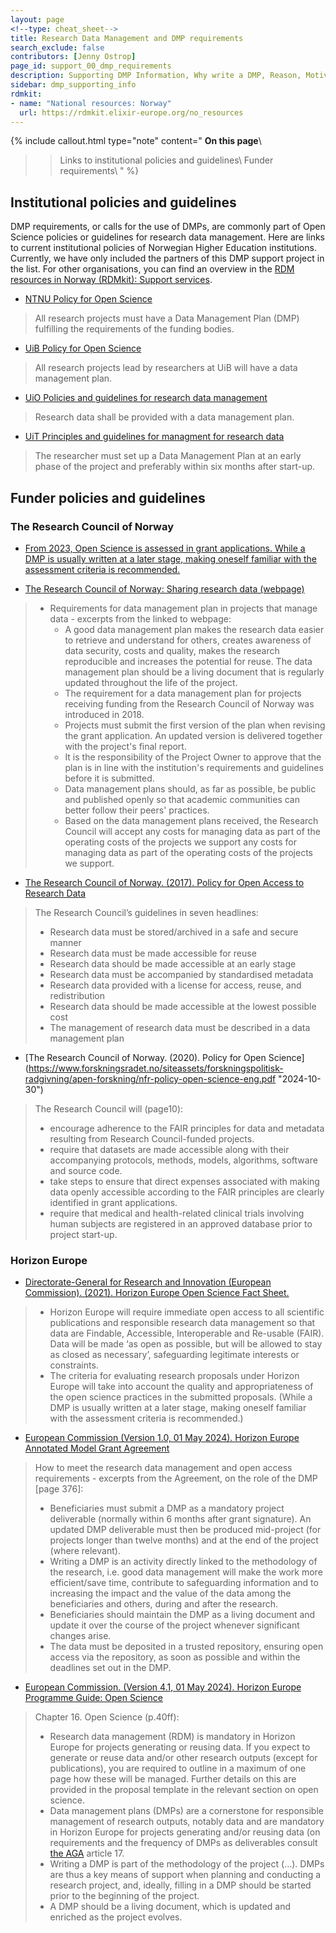 ```yaml
---
layout: page
<!--type: cheat_sheet-->
title: Research Data Management and DMP requirements
search_exclude: false
contributors: [Jenny Ostrop]
page_id: support_00_dmp_requirements
description: Supporting DMP Information, Why write a DMP, Reason, Motivation, DMP requirements, Funder requirements, Institutional requirements
sidebar: dmp_supporting_info
rdmkit:
- name: "National resources: Norway"
  url: https://rdmkit.elixir-europe.org/no_resources
---
```


{% include callout.html type="note" content="
**On this page**\\
>> Links to institutional policies and guidelines\\
>> Funder requirements\\
" %}

## Institutional policies and guidelines
DMP requirements, or calls for the use of DMPs, are commonly part of Open Science policies or guidelines for research data management. Here are links to current institutional policies of Norwegian Higher Education institutions. Currently, we have only included the partners of this DMP support project in the list. For other organisations, you can find an overview in the [RDM resources in Norway (RDMkit): Support services](https://rdmkit.elixir-europe.org/no_resources#support-services).

* [NTNU Policy for Open Science](https://www.ntnu.edu/policy-for-open-science "2024-07-17")
> All research projects must have a Data Management Plan (DMP) fulfilling the requirements of the funding bodies.

* [UiB Policy for Open Science](https://www.uib.no/en/foremployees/142184/university-bergen-policy-open-science "2024-07-17")
> All research projects lead by researchers at UiB will have a data management plan.

* [UiO Policies and guidelines for research data management](https://www.uio.no/english/for-employees/support/research/research-data-management/policies-guidelines.html "2024-07-17")
> Research data shall be provided with a data management plan.

* [UiT Principles and guidelines for managment for research data](https://en.uit.no/research/research-dataportal/art?p_document_id=729171#mod_729184 "2024-07-17")
> The researcher must set up a Data Management Plan at an early phase of the project and preferably within six months after start-up.


## Funder policies and guidelines

### The Research Council of Norway
* [From 2023, Open Science is assessed in grant applications. While a DMP is usually written at a later stage, making oneself familiar with the assessment criteria is recommended.](https://www.forskningsradet.no/en/financing/application-process/assessment-open-science/ "2024-09-09")

* [The Research Council of Norway: Sharing research data (webpage)](https://www.forskningsradet.no/en/research-policy-strategy/open-science/research-data/ "2024-10-25")
> * Requirements for data management plan in projects that manage data - excerpts from the linked to webpage:
> 	* A good data management plan makes the research data easier to retrieve and understand for others, creates awareness of data security, costs and quality, makes the research reproducible and increases the potential for reuse. The data management plan should be a living document that is regularly updated throughout the life of the project.
>	* The requirement for a data management plan for projects receiving funding from the Research Council of Norway was introduced in 2018.
> 	* Projects must submit the first version of the plan when revising the grant application. An updated version is delivered together with the project's final report.
> 	* It is the responsibility of the Project Owner to approve that the plan is in line with the institution's requirements and guidelines before it is submitted.
> 	* Data management plans should, as far as possible, be public and published openly so that academic communities can better follow their peers' practices.
> 	* Based on the data management plans received, the Research Council will accept any costs for managing data as part of the operating costs of the projects we support any costs for managing data as part of the operating costs of the projects we support.

* [The Research Council of Norway. (2017). Policy for Open Access to Research Data](https://www.forskningsradet.no/contentassets/e4cd6d2c23cf49d4989bb10c5eea087a/the-research-council-of-norways-policy-for-open-access-to-research-data.pdf "2024-09-09")
> The Research Council’s guidelines in seven headlines:
> * Research data must be stored/archived in a safe and secure manner
> * Research data must be made accessible for reuse
> * Research data should be made accessible at an early stage
> * Research data must be accompanied by standardised metadata
> * Research data provided with a license for access, reuse, and redistribution
> * Research data should be made accessible at the lowest possible cost
> * The management of research data must be described in a data management plan

* [The Research Council of Norway. (2020). Policy for Open Science]
(https://www.forskningsradet.no/siteassets/forskningspolitisk-radgivning/apen-forskning/nfr-policy-open-science-eng.pdf "2024-10-30")
> The Research Council will (page10):
> * encourage adherence to the FAIR principles for data and metadata resulting from Research Council-funded projects.
> * require that datasets are made accessible along with their accompanying protocols, methods, models, algorithms, software and source code.
> * take steps to ensure that direct expenses associated with making data openly accessible according to the FAIR principles are clearly identified in grant applications.
> * require that medical and health-related clinical trials involving human subjects are registered in an approved database prior to project start-up. 


### Horizon Europe
* [Directorate-General for Research and Innovation (European Commission). (2021). Horizon Europe Open Science Fact Sheet.](https://doi.org/10.2777/18252)
> * Horizon Europe will require immediate open access to all scientific publications and responsible research data management so that data are Findable, Accessible, Interoperable and Re-usable (FAIR). Data will be made ‘as open as possible, but will be allowed to stay as closed as necessary’, safeguarding legitimate interests or constraints.
> * The criteria for evaluating research proposals under Horizon Europe will take into account the quality and appropriateness of the open science practices in the submitted proposals. (While a DMP is usually written at a later stage, making oneself familiar with the assessment criteria is recommended.)

* [European Commission (Version 1.0, 01 May 2024). Horizon Europe Annotated Model Grant Agreement](https://ec.europa.eu/info/funding-tenders/opportunities/docs/2021-2027/common/guidance/aga_en.pdf "2024-09-09")
> How to meet the research data management and open access requirements - excerpts from the Agreement, on the role of the DMP [page 376]:
> * Beneficiaries must submit a DMP as a mandatory project deliverable (normally within 6 months after grant signature). An updated DMP deliverable must then be produced mid-project (for projects longer than twelve months) and at the end of the project (where relevant).
> * Writing a DMP is an activity directly linked to the methodology of the research, i.e. good data management will make the work more efficient/save time, contribute to safeguarding information and to increasing the impact and the value of the data among the beneficiaries and others, during and after the research.
> * Beneficiaries should maintain the DMP as a living document and update it over the course of the project whenever significant changes arise.
> * The data must be deposited in a trusted repository, ensuring open access via the repository, as soon as possible and within the deadlines set out in the DMP.
	
* [European Commission. (Version 4.1, 01 May 2024). Horizon Europe Programme Guide: Open Science](https://ec.europa.eu/info/funding-tenders/opportunities/docs/2021-2027/horizon/guidance/programme-guide_horizon_en.pdf "2024-09-09")
> Chapter 16. Open Science (p.40ff):
> * Research data management (RDM) is mandatory in Horizon Europe for projects generating or reusing data. If you expect to generate or reuse data and/or other research outputs (except for publications), you are required to outline in a maximum of one page how these will be managed. Further details on this are provided in the proposal template in the relevant section on open science.
> * Data management plans (DMPs) are a cornerstone for responsible management of research outputs, notably data and are mandatory in Horizon Europe for projects generating and/or reusing data (on requirements and the frequency of DMPs as deliverables consult [the AGA](https://ec.europa.eu/info/funding-tenders/opportunities/docs/2021-2027/common/guidance/aga_en.pdf) article 17.
> * Writing a DMP is part of the methodology of the project (…). DMPs are thus a key means of support when planning and conducting a research project, and, ideally, filling in a DMP should be started prior to the beginning of the project.
> * A DMP should be a living document, which is updated and enriched as the project evolves.

<!-- Denne 'National strategy' fra myndighetene hører vel egentlig ikke hjemme i denne oversikten over 'DMP requirements'. Strategidokumentet er dekket i Knowledge Base. Ta bort dette?
## National strategy on access to and sharing of research data
* [Norwegian Ministry of Education and Research. (2017). National strategy on access to and sharing of research data](https://www.regjeringen.no/en/dokumenter/national-strategy-on-access-to-and-sharing-of-research-data/id2582412/ "2024-09-09")
> Basic principles:
> * Research data must be as open as possible, as closed as necessary
> * Research data should be managed and curated to take full advantage of their potential
> * Decisions concerning archiving and data management must be taken within the research community
-->
